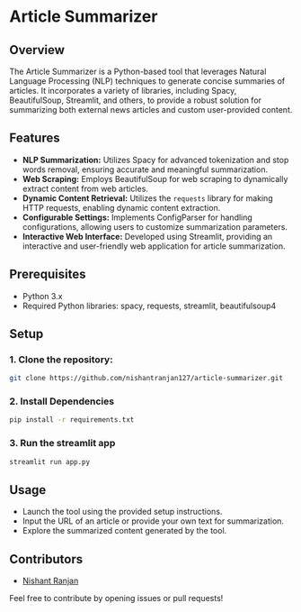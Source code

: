 # Article Summarizer

## Overview

The Article Summarizer is a Python-based tool that leverages Natural Language Processing (NLP) techniques to generate concise summaries of articles. It incorporates a variety of libraries, including Spacy, BeautifulSoup, Streamlit, and others, to provide a robust solution for summarizing both external news articles and custom user-provided content.

## Features

- **NLP Summarization:** Utilizes Spacy for advanced tokenization and stop words removal, ensuring accurate and meaningful summarization.
- **Web Scraping:** Employs BeautifulSoup for web scraping to dynamically extract content from web articles.
- **Dynamic Content Retrieval:** Utilizes the `requests` library for making HTTP requests, enabling dynamic content extraction.
- **Configurable Settings:** Implements ConfigParser for handling configurations, allowing users to customize summarization parameters.
- **Interactive Web Interface:** Developed using Streamlit, providing an interactive and user-friendly web application for article summarization.

## Prerequisites
- Python 3.x
- Required Python libraries: spacy, requests, streamlit, beautifulsoup4

## Setup

### 1. Clone the repository:
   ```bash
   git clone https://github.com/nishantranjan127/article-summarizer.git
````   
### 2. Install Dependencies
   ```bash  
   pip install -r requirements.txt
````
### 3. Run the streamlit app
   ```bash
   streamlit run app.py
````

## Usage
- Launch the tool using the provided setup instructions.
- Input the URL of an article or provide your own text for summarization.
- Explore the summarized content generated by the tool.

## Contributors

- [Nishant Ranjan](mailto:nishantranjan127@gmail.com)
  
Feel free to contribute by opening issues or pull requests!


